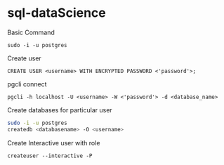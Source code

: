 # sql-dataScience

Basic Command

```sudo -i -u postgres```

Create user

```CREATE USER <username> WITH ENCRYPTED PASSWORD <'password'>;```

pgcli connect 

```pgcli -h localhost -U <username> -W <'password'> -d <database_name>```

Create databases for particular user
```bash
sudo -i -u postgres
createdb <databasename> -O <username>
```

Create Interactive user with role

```createuser --interactive -P```
